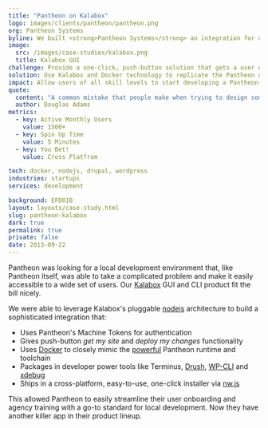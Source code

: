 ```yaml
---
title: "Pantheon on Kalabox"
logo: images/clients/pantheon/pantheon.png
org: Pantheon Systems
byline: We built <strong>Pantheon Systems</strong> an integration for our Kalabox GUI that allows their users to easily clone their sites onto their computer.
image:
  src: /images/case-studies/kalabox.png
  title: Kalabox GUI
challenge: Provide a one-click, push-button solution that gets a user developing their Pantheon site locally in a matter of minutes.
solution: Use Kalabox and Docker technology to replicate the Pantheon development environment locally.
impact: Allow users of all skill levels to start developing a Pantheon-hosted site almost instantly.
quote:
  content: "A common mistake that people make when trying to design something completely foolproof is to underestimate the ingenuity of complete fools."
  author: Douglas Adams
metrics:
  - key: Active Monthly Users
    value: 1500+
  - key: Spin Up Time
    value: 5 Minutes
  - key: You Bet!
    value: Cross Platfrom

tech: docker, nodejs, drupal, wordpress
industries: startups
services: development

background: EFD01B
layout: layouts/case-study.html
slug: pantheon-kalabox
dark: true
permalink: true
private: false
date: 2013-09-22
---
```

Pantheon was looking for a local development environment that, like Pantheon itself, was able to take a complicated problem and make it easily accessible to a wide set of users. Our [Kalabox](http://kalabox.io) GUI and CLI product fit the bill nicely.

We were able to leverage Kalabox's pluggable [nodejs](https://nodejs.org) architecture to build a sophisticated integration that:

* Uses Pantheon's Machine Tokens for authentication
* Gives push-button *get my site* and *deploy my changes* functionality
* Uses [Docker](https://www.docker.com/) to closely mimic the [powerful](https://pantheon.io/how-it-works) Pantheon runtime and toolchain
* Packages in developer power tools like Terminus, [Drush](http://www.drush.org/), [WP-CLI](http://wp-cli.org/) and [xdebug](https://xdebug.org/)
* Ships in a cross-platform, easy-to-use, one-click installer via [nw.js](https://github.com/nwjs/nw.js/)

This allowed Pantheon to easily streamline their user onboarding and agency training with a go-to standard for local development. Now they have another killer app in their product lineup.
